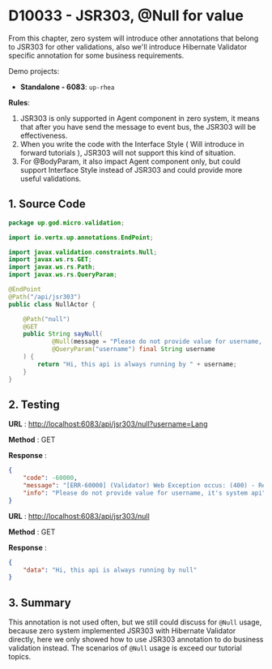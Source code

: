 # D10033 - JSR303, @Null for value

From this chapter, zero system will introduce other annotations that belong to JSR303 for other validations, also we'll introduce Hibernate Validator specific annotation for some business requirements.

Demo projects:

* **Standalone - 6083**: `up-rhea`

**Rules**:

1. JSR303 is only supported in Agent component in zero system, it means that after you have send the message to event bus, the JSR303 will be effectiveness.
2. When you write the code with the Interface Style \( Will introduce in forward tutorials \), JSR303 will not support this kind of situation.
3. For @BodyParam, it also impact Agent component only, but could support Interface Style instead of JSR303 and could provide more useful validations.

## 1. Source Code

```java
package up.god.micro.validation;

import io.vertx.up.annotations.EndPoint;

import javax.validation.constraints.Null;
import javax.ws.rs.GET;
import javax.ws.rs.Path;
import javax.ws.rs.QueryParam;

@EndPoint
@Path("/api/jsr303")
public class NullActor {

    @Path("null")
    @GET
    public String sayNull(
            @Null(message = "Please do not provide value for username, it's system api")
            @QueryParam("username") final String username
    ) {
        return "Hi, this api is always running by " + username;
    }
}
```

## 2. Testing

**URL** : [http://localhost:6083/api/jsr303/null?username=Lang](http://localhost:6083/api/jsr303/null?username=Lang)

**Method** : GET

**Response** :

```json
{
    "code": -60000,
    "message": "[ERR-60000] (Validator) Web Exception occus: (400) - Request validation failure, class = class up.god.micro.validation.NullActor, method = public java.lang.String up.god.micro.validation.NullActor.sayNull(java.lang.String), message = Please do not provide value for username, it's system api.",
    "info": "Please do not provide value for username, it's system api"
}
```

**URL** : [http://localhost:6083/api/jsr303/null](http://localhost:6083/api/jsr303/null)

**Method** : GET

**Response** :

```json
{
    "data": "Hi, this api is always running by null"
}
```

## 3. Summary

This annotation is not used often, but we still could discuss for `@Null` usage, because zero system implemented JSR303 with Hibernate Validator directly, here we only showed how to use JSR303 annotation to do business validation instead. The scenarios of `@Null` usage is exceed our tutorial topics.



